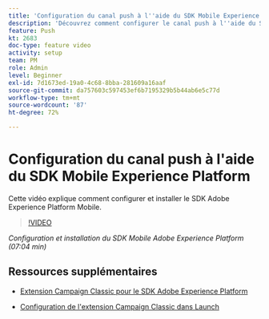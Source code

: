 ```yaml
---
title: 'Configuration du canal push à l''aide du SDK Mobile Experience Platform '
description: 'Découvrez comment configurer le canal push à l''aide du SDK Mobile Experience Cloud. '
feature: Push
kt: 2683
doc-type: feature video
activity: setup
team: PM
role: Admin
level: Beginner
exl-id: 7d1673ed-19a0-4c68-8bba-281609a16aaf
source-git-commit: da757603c597453ef6b7195329b5b44ab6e5c77d
workflow-type: tm+mt
source-wordcount: '87'
ht-degree: 72%

---
```


# Configuration du canal push à l&#39;aide du SDK Mobile Experience Platform

Cette vidéo explique comment configurer et installer le SDK Adobe Experience Platform Mobile.

>[!VIDEO](https://video.tv.adobe.com/v/27699?quality=12)

*Configuration et installation du SDK Mobile Adobe Experience Platform (07:04 min)*

## Ressources supplémentaires

* [Extension Campaign Classic pour le SDK Adobe Experience Platform](https://helpx-internal.corp.adobe.com/content/help/fr/campaign/kb/acc-aep-extension.html)

* [Configuration de l&#39;extension Campaign Classic dans Launch](https://aep-sdks.gitbook.io/docs/using-mobile-extensions/adobe-campaignclassic)
